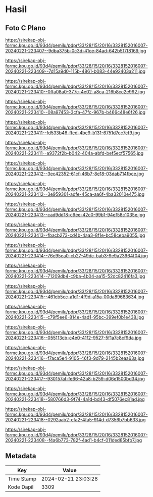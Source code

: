 # Hasil

## Foto C Plano

https://sirekap-obj-formc.kpu.go.id/93d4/pemilu/pdpr/33/28/15/20/16/3328152016007-20240221-223407--9dba375b-0c3d-41ce-84ad-642b517f8169.jpg

https://sirekap-obj-formc.kpu.go.id/93d4/pemilu/pdpr/33/28/15/20/16/3328152016007-20240221-223409--7d15a9d0-115b-4861-b083-44e92403a211.jpg

https://sirekap-obj-formc.kpu.go.id/93d4/pemilu/pdpr/33/28/15/20/16/3328152016007-20240221-223410--0ffa08a0-377c-4e02-a8ca-216b8cc2e992.jpg

https://sirekap-obj-formc.kpu.go.id/93d4/pemilu/pdpr/33/28/15/20/16/3328152016007-20240221-223410--08a97453-3cfa-47fc-967b-b466c48e6f26.jpg

https://sirekap-obj-formc.kpu.go.id/93d4/pemilu/pdpr/33/28/15/20/16/3328152016007-20240221-223411--fd533b46-ffed-4be9-b131-6751d7cc7cf9.jpg

https://sirekap-obj-formc.kpu.go.id/93d4/pemilu/pdpr/33/28/15/20/16/3328152016007-20240221-223411--a9372f2b-b042-404a-abfd-bef5ecf57565.jpg

https://sirekap-obj-formc.kpu.go.id/93d4/pemilu/pdpr/33/28/15/20/16/3328152016007-20240221-223412--3ec42352-61cf-46b7-8e18-03dab714fbce.jpg

https://sirekap-obj-formc.kpu.go.id/93d4/pemilu/pdpr/33/28/15/20/16/3328152016007-20240221-223412--3e959301-adfe-45ca-aa6f-4ba32010e475.jpg

https://sirekap-obj-formc.kpu.go.id/93d4/pemilu/pdpr/33/28/15/20/16/3328152016007-20240221-223413--cad9dd18-c9ee-42c0-99b1-94ef58c1035e.jpg

https://sirekap-obj-formc.kpu.go.id/93d4/pemilu/pdpr/33/28/15/20/16/3328152016007-20240221-223413--fbacb273-cd4b-4aa3-8f1e-bc58ceba9055.jpg

https://sirekap-obj-formc.kpu.go.id/93d4/pemilu/pdpr/33/28/15/20/16/3328152016007-20240221-223414--76e95ea0-cb27-49dc-bab3-9e9a23964f04.jpg

https://sirekap-obj-formc.kpu.go.id/93d4/pemilu/pdpr/33/28/15/20/16/3328152016007-20240221-223414--71209db4-c9ba-4b04-aa15-52dc82416fa3.jpg

https://sirekap-obj-formc.kpu.go.id/93d4/pemilu/pdpr/33/28/15/20/16/3328152016007-20240221-223415--461eb5cc-a1d1-4f9d-a15a-00da89683634.jpg

https://sirekap-obj-formc.kpu.go.id/93d4/pemilu/pdpr/33/28/15/20/16/3328152016007-20240221-223415--c79f5ee6-814e-4ad1-95bc-399ef0b1e438.jpg

https://sirekap-obj-formc.kpu.go.id/93d4/pemilu/pdpr/33/28/15/20/16/3328152016007-20240221-223416--055113cb-c4e0-41f2-9527-5f1a7c8cf9da.jpg

https://sirekap-obj-formc.kpu.go.id/93d4/pemilu/pdpr/33/28/15/20/16/3328152016007-20240221-223416--f7aca5e4-9105-46f3-9d79-2145b2eaa63a.jpg

https://sirekap-obj-formc.kpu.go.id/93d4/pemilu/pdpr/33/28/15/20/16/3328152016007-20240221-223417--930157af-fe66-42a8-b259-d06e1500bd34.jpg

https://sirekap-obj-formc.kpu.go.id/93d4/pemilu/pdpr/33/28/15/20/16/3328152016007-20240221-223418--580766d3-9f74-4a1d-bd43-df5076ec81ad.jpg

https://sirekap-obj-formc.kpu.go.id/93d4/pemilu/pdpr/33/28/15/20/16/3328152016007-20240221-223418--0292aab2-efa2-4fa5-914d-d7356b7bb633.jpg

https://sirekap-obj-formc.kpu.go.id/93d4/pemilu/pdpr/33/28/15/20/16/3328152016007-20240221-223408--f4a6b773-782f-4ad1-b4cf-011ded85bfb7.jpg


## Metadata

| Key        | Value               |
| ---------- | ------------------- |
| Time Stamp | 2024-02-21 23:03:28 |
| Kode Dapil | 3309                |



